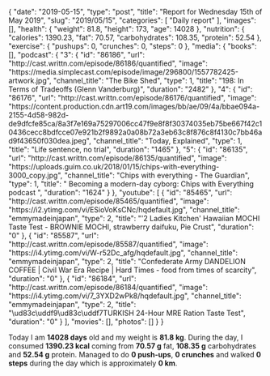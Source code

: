 {
    "date": "2019-05-15",
    "type": "post",
    "title": "Report for Wednesday 15th of May 2019",
    "slug": "2019\/05\/15",
    "categories": [
        "Daily report"
    ],
    "images": [],
    "health": {
        "weight": 81.8,
        "height": 173,
        "age": 14028
    },
    "nutrition": {
        "calories": 1390.23,
        "fat": 70.57,
        "carbohydrates": 108.35,
        "protein": 52.54
    },
    "exercise": {
        "pushups": 0,
        "crunches": 0,
        "steps": 0
    },
    "media": {
        "books": [],
        "podcast": {
            "3": {
                "id": "86186",
                "url": "http:\/\/cast.writtn.com\/episode\/86186\/quantified",
                "image": "https:\/\/media.simplecast.com\/episode\/image\/296800\/1557782425-artwork.jpg",
                "channel_title": "The Bike Shed",
                "type": 1,
                "title": "198: In Terms of Tradeoffs (Glenn Vanderburg)",
                "duration": "2482"
            },
            "4": {
                "id": "86176",
                "url": "http:\/\/cast.writtn.com\/episode\/86176\/quantified",
                "image": "https:\/\/content.production.cdn.art19.com\/images\/bb\/ae\/09\/4a\/bbae094a-2155-4d58-982d-de9dfcfe85ca\/8a3f7e169a75297006cc47f9e8f8f30374035eb75be667f42c10436cecc8bdfcce07e921b2f9892a0a08b72a3eb63c8f876c8f4130c7bb46ad9f43650f030dea.jpeg",
                "channel_title": "Today, Explained",
                "type": 1,
                "title": "Life sentence, no trial",
                "duration": "1465"
            },
            "5": {
                "id": "86135",
                "url": "http:\/\/cast.writtn.com\/episode\/86135\/quantified",
                "image": "https:\/\/uploads.guim.co.uk\/2018\/01\/15\/chips-with-everything-3000_copy.jpg",
                "channel_title": "Chips with everything - The Guardian",
                "type": 1,
                "title": " Becoming a modern-day cyborg: Chips with Everything podcast ",
                "duration": "1624"
            }
        },
        "youtube": [
            {
                "id": "85465",
                "url": "http:\/\/cast.writtn.com\/episode\/85465\/quantified",
                "image": "https:\/\/i2.ytimg.com\/vi\/ESioVoKsCNc\/hqdefault.jpg",
                "channel_title": "emmymadeinjapan",
                "type": 2,
                "title": "'2 Ladies Kitchen' Hawaiian MOCHI Taste Test - BROWNIE MOCHI, strawberry daifuku, Pie Crust",
                "duration": "0"
            },
            {
                "id": "85587",
                "url": "http:\/\/cast.writtn.com\/episode\/85587\/quantified",
                "image": "https:\/\/i4.ytimg.com\/vi\/W-r52Dc_afg\/hqdefault.jpg",
                "channel_title": "emmymadeinjapan",
                "type": 2,
                "title": "Confederate Army DANDELION COFFEE | Civil War Era Recipe | Hard Times - food from times of scarcity",
                "duration": "0"
            },
            {
                "id": "86184",
                "url": "http:\/\/cast.writtn.com\/episode\/86184\/quantified",
                "image": "https:\/\/i4.ytimg.com\/vi\/7_3YXD2wPk8\/hqdefault.jpg",
                "channel_title": "emmymadeinjapan",
                "type": 2,
                "title": "\ud83c\uddf9\ud83c\uddf7TURKISH 24-Hour MRE Ration Taste Test",
                "duration": "0"
            }
        ],
        "movies": [],
        "photos": []
    }
}

Today I am <strong>14028 days</strong> old and my weight is <strong>81.8 kg</strong>. During the day, I consumed <strong>1390.23 kcal</strong> coming from <strong>70.57 g</strong> fat, <strong>108.35 g</strong> carbohydrates and <strong>52.54 g</strong> protein. Managed to do <strong>0 push-ups</strong>, <strong>0 crunches</strong> and walked <strong>0 steps</strong> during the day which is approximately <strong>0 km</strong>.